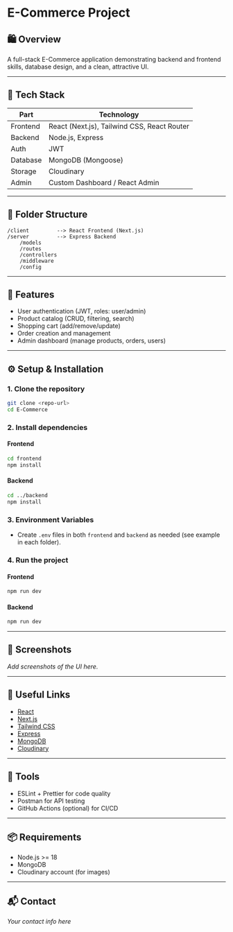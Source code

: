 # E-Commerce Project

## 🛍️ Overview
A full-stack E-Commerce application demonstrating backend and frontend skills, database design, and a clean, attractive UI.

---

## 🚀 Tech Stack
| Part      | Technology                |
|-----------|---------------------------|
| Frontend  | React (Next.js), Tailwind CSS, React Router |
| Backend   | Node.js, Express          |
| Auth      | JWT                       |
| Database  | MongoDB (Mongoose)        |
| Storage   | Cloudinary                |
| Admin     | Custom Dashboard / React Admin |

---

## 📁 Folder Structure
```
/client         --> React Frontend (Next.js)
/server         --> Express Backend
    /models
    /routes
    /controllers
    /middleware
    /config
```

---

## 📝 Features
- User authentication (JWT, roles: user/admin)
- Product catalog (CRUD, filtering, search)
- Shopping cart (add/remove/update)
- Order creation and management
- Admin dashboard (manage products, orders, users)

---

## ⚙️ Setup & Installation

### 1. Clone the repository
```bash
git clone <repo-url>
cd E-Commerce
```

### 2. Install dependencies
#### Frontend
```bash
cd frontend
npm install
```
#### Backend
```bash
cd ../backend
npm install
```

### 3. Environment Variables
- Create `.env` files in both `frontend` and `backend` as needed (see example in each folder).

### 4. Run the project
#### Frontend
```bash
npm run dev
```
#### Backend
```bash
npm run dev
```

---

## 📸 Screenshots
_Add screenshots of the UI here._

---

## 🔗 Useful Links
- [React](https://react.dev/)
- [Next.js](https://nextjs.org/)
- [Tailwind CSS](https://tailwindcss.com/)
- [Express](https://expressjs.com/)
- [MongoDB](https://www.mongodb.com/)
- [Cloudinary](https://cloudinary.com/)

---

## 🧹 Tools
- ESLint + Prettier for code quality
- Postman for API testing
- GitHub Actions (optional) for CI/CD

---

## 📦 Requirements
- Node.js >= 18
- MongoDB
- Cloudinary account (for images)

---

## 📬 Contact
_Your contact info here_ 